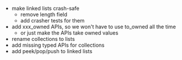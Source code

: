 * make linked lists crash-safe
  * remove length field
  * add crasher tests for them
* add xxx_owned APIs, so we won't have to use to_owned all the time
  * or just make the APIs take owned values
* rename collections to lists
* add missing typed APIs for collections
* add peek/pop/push to linked lists

